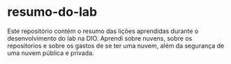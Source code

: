 # resumo-do-lab
Este repositório contém o resumo das lições aprendidas durante o desenvolvimento do lab na DIO.
Aprendi sobre nuvens, sobre os repositorios e sobre os gastos de se ter uma nuvem, além da segurança de uma nuvem pública e  privada.
